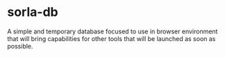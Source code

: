 # sorla-db
A simple and temporary database focused to use in browser environment that will bring capabilities for other tools that will be launched as soon as possible.
